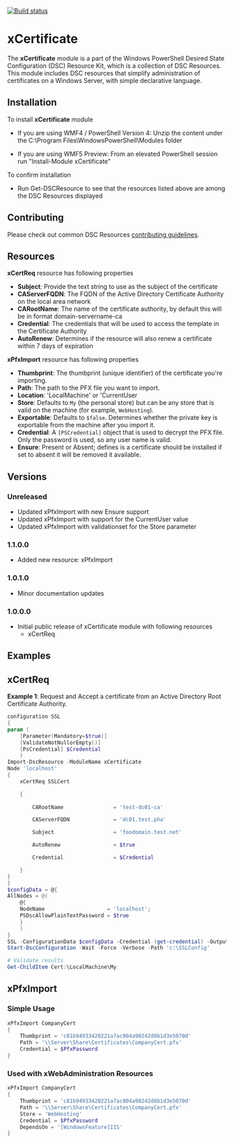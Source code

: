 [![Build status](https://ci.appveyor.com/api/projects/status/0u9f8smiidg1j4kn/branch/master?svg=true)](https://ci.appveyor.com/project/PowerShell/xcertificate/branch/master)

# xCertificate

The **xCertificate** module is a part of the Windows PowerShell Desired State Configuration (DSC) Resource Kit, which is a collection of DSC Resources. This module includes DSC resources that simplify administration of certificates on a Windows Server, with simple declarative language.

Installation
------------

To install **xCertificate** module

-   If you are using WMF4 / PowerShell Version 4: Unzip the content under the C:\Program Files\WindowsPowerShell\Modules folder

-   If you are using WMF5 Preview: From an elevated PowerShell session run "Install-Module xCertificate"

To confirm installation

-   Run Get-DSCResource to see that the resources listed above are among the DSC Resources displayed

## Contributing
Please check out common DSC Resources [contributing guidelines](https://github.com/PowerShell/DscResource.Kit/blob/master/CONTRIBUTING.md).

Resources
-------

**xCertReq** resource has following properties

- **Subject**: Provide the text string to use as the subject of the certificate
- **CAServerFQDN**: The FQDN of the Active Directory Certificate Authority on the local area network
- **CARootName**: The name of the certificate authority, by default this will be in format domain-servername-ca
- **Credential**: The credentials that will be used to access the template in the Certificate Authority
- **AutoRenew**: Determines if the resource will also renew a certificate within 7 days of expiration

**xPfxImport** resource has following properties

- **Thumbprint**: The thumbprint (unique identifier) of the certificate you're importing.
- **Path**: The path to the PFX file you want to import.
- **Location**: 'LocalMachine' or 'CurrentUser
- **Store**: Defaults to `My` (the personal store) but can be any store that is valid on the machine (for example, `WebHosting`).
- **Exportable**: Defaults to `$false`. Determines whether the private key is exportable from the machine after you import it.
- **Credential**: A `[PSCredential]` object that is used to decrypt the PFX file. Only the password is used, so any user name is valid.
- **Ensure**: Present or Absent; defines is a certificate should be installed if set to absent it will be removed it available.

## Versions

### Unreleased
* Updated xPfxImport with new Ensure support
* Updated xPfxImport with support for the CurrentUser value
* Updated xPfxImport with validationset for the Store parameter

### 1.1.0.0
* Added new resource: xPfxImport

### 1.0.1.0

* Minor documentation updates

### 1.0.0.0

* Initial public release of xCertificate module with following resources
	* xCertReq

Examples
--------

## xCertReq

**Example 1**:  Request and Accept a certificate from an Active Directory Root Certificate Authority.

```powershell
configuration SSL
{
param (
    [Parameter(Mandatory=$true)] 
    [ValidateNotNullorEmpty()] 
    [PsCredential] $Credential 
    )
Import-DscResource -ModuleName xCertificate
Node 'localhost'
{
	xCertReq SSLCert

	{
		
		CARootName                = 'test-dc01-ca'

		CAServerFQDN              = 'dc01.test.pha'

		Subject                   = 'foodomain.test.net'

		AutoRenew                 = $true

		Credential                = $Credential

	}
}
}
$configData = @{
AllNodes = @(
    @{
	NodeName                    = 'localhost';
	PSDscAllowPlainTextPassword = $true
	}
    )
}
SSL -ConfigurationData $configData -Credential (get-credential) -OutputPath 'c:\SSLConfig'
Start-DscConfiguration -Wait -Force -Verbose -Path 'c:\SSLConfig'

# Validate results
Get-ChildItem Cert:\LocalMachine\My
```

## xPfxImport

### Simple Usage

```powershell
xPfxImport CompanyCert
{
    Thumbprint = 'c81b94933420221a7ac004a90242d8b1d3e5070d'
    Path = '\\Server\Share\Certificates\CompanyCert.pfx'
    Credential = $PfxPassword
}
```

### Used with xWebAdministration Resources

```powershell
xPfxImport CompanyCert
{
    Thumbprint = 'c81b94933420221a7ac004a90242d8b1d3e5070d'
    Path = '\\Server\Share\Certificates\CompanyCert.pfx'
    Store = 'WebHosting'
    Credential = $PfxPassword
    DependsOn = '[WindowsFeature]IIS'
}
```
